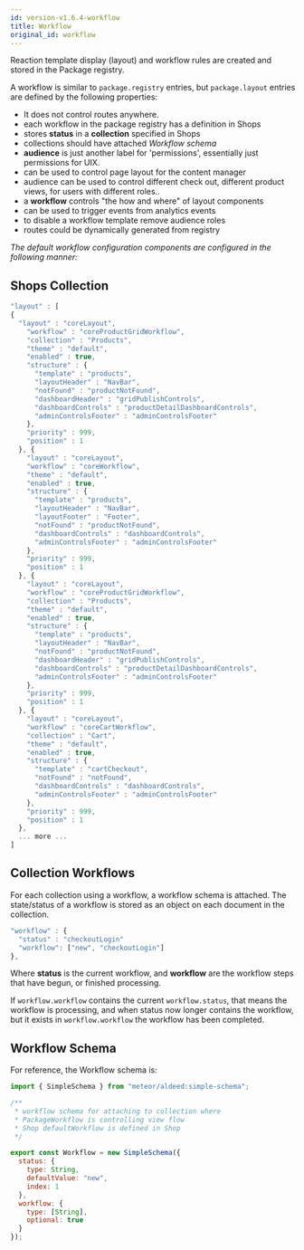 ```yaml
---
id: version-v1.6.4-workflow
title: Workflow
original_id: workflow
---
```

    
Reaction template display (layout) and workflow rules are created and stored in the Package registry.

A workflow is similar to `package.registry` entries,  but  `package.layout` entries are defined by the following properties:

-   It does not control routes anywhere.
-   each workflow in the package registry has a definition in Shops
-   stores **status** in a **collection** specified in Shops
-   collections should have attached _Workflow schema_
-   **audience** is just another label for 'permissions', essentially just permissions for UIX.
-   can be used to control page layout for the content manager
-   audience can be used to control different check out, different product views,  for users with different roles..
-   a **workflow** controls "the how and where" of layout components
-   can be used to trigger events from analytics events
-   to disable a workflow template remove audience roles
-   routes could be dynamically generated from registry

_The default workflow configuration components are configured in the following manner:_

## Shops Collection

```js
"layout" : [
{
  "layout" : "coreLayout",
    "workflow" : "coreProductGridWorkflow",
    "collection" : "Products",
    "theme" : "default",
    "enabled" : true,
    "structure" : {
      "template" : "products",
      "layoutHeader" : "NavBar",
      "notFound" : "productNotFound",
      "dashboardHeader" : "gridPublishControls",
      "dashboardControls" : "productDetailDashboardControls",
      "adminControlsFooter" : "adminControlsFooter"
    },
    "priority" : 999,
    "position" : 1
  }, {
    "layout" : "coreLayout",
    "workflow" : "coreWorkflow",
    "theme" : "default",
    "enabled" : true,
    "structure" : {
      "template" : "products",
      "layoutHeader" : "NavBar",
      "layoutFooter" : "Footer",
      "notFound" : "productNotFound",
      "dashboardControls" : "dashboardControls",
      "adminControlsFooter" : "adminControlsFooter"
    },
    "priority" : 999,
    "position" : 1
  }, {
    "layout" : "coreLayout",
    "workflow" : "coreProductGridWorkflow",
    "collection" : "Products",
    "theme" : "default",
    "enabled" : true,
    "structure" : {
      "template" : "products",
      "layoutHeader" : "NavBar",
      "notFound" : "productNotFound",
      "dashboardHeader" : "gridPublishControls",
      "dashboardControls" : "productDetailDashboardControls",
      "adminControlsFooter" : "adminControlsFooter"
    },
    "priority" : 999,
    "position" : 1
  }, {
    "layout" : "coreLayout",
    "workflow" : "coreCartWorkflow",
    "collection" : "Cart",
    "theme" : "default",
    "enabled" : true,
    "structure" : {
      "template" : "cartCheckout",
      "notFound" : "notFound",
      "dashboardControls" : "dashboardControls",
      "adminControlsFooter" : "adminControlsFooter"
    },
    "priority" : 999,
    "position" : 1
  },
  ... more ...
]
```

## Collection Workflows

For each collection using a workflow, a workflow schema is attached.  The state/status of a workflow is stored as an object on each document in the collection.

```js
"workflow" : {
  "status" : "checkoutLogin"
  "workflow": ["new", "checkoutLogin"]
},
```

Where **status** is the current workflow, and **workflow** are the workflow steps that have begun, or finished processing.

If `workflow.workflow` contains the current `workflow.status`, that means the workflow is processing, and when status now longer contains the workflow, but it exists in `workflow.workflow` the workflow has been completed.

## Workflow Schema

For reference, the Workflow schema is:

```js
import { SimpleSchema } from "meteor/aldeed:simple-schema";

/**
 * workflow schema for attaching to collection where
 * PackageWorkflow is controlling view flow
 * Shop defaultWorkflow is defined in Shop
 */

export const Workflow = new SimpleSchema({
  status: {
    type: String,
    defaultValue: "new",
    index: 1
  },
  workflow: {
    type: [String],
    optional: true
  }
});
```
